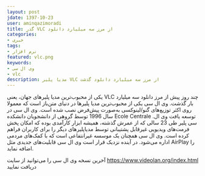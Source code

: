 ```yaml
---
layout: post  
jdate: 1397-10-23
user: aminqazimoradi
title: گذر VLC از مرز سه میلیارد دانلود
categories:
- خبری
tags:
- نرم افزار
featured: vlc.png
keywords:
- وی ال سی
- vlc
description: مدیا پلیر VLC از مرز سه میلیارد دانلود گذشت
---
```

 
یکی از محبوب‌ترین مدیا پلیرهای جهان، یعنی VLC چند روز پیش از مرز دانلود سه میلیارد بار گذشت.
وی ال سی یکی از محبوب‌ترین مدیا پلیرها در دنیای متن‌باز است که معمولا روی اکثر توزیع‌های گنو/لینوکسی به‌صورت پیش‌فرض نصب شده است.
وی ال سی در سال 1996 توسط گروهی از دانشجویان دانشکده Ecole Centrale .توسعه یافت
وی ال سی پلیر طی 23 سالی که از عمرش گذشته، همیشه ابزار کارآمدی بوده که امکان پخش فرمت‌های ویدیویی غیرقابل پشتیبانی توسط مدیاپلیرهای دیگر را برای کاربران فراهم کرده است.
وی ال سی همچنان یک موسسه غیرانتفاعی است که با کمک‌های مردمی اداره می‌شود.
در آینده نزدیک قرار است وی ال سی قابلیت‌های جدیدی مثل AirPlay را اضافه نماید.

آخرین نسخه وی ال سی را می‌توانید از سایت https://www.videolan.org/index.html دریافت نمایید
